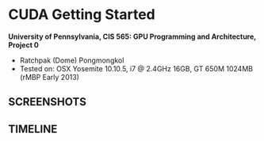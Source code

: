 CUDA Getting Started
====================

**University of Pennsylvania, CIS 565: GPU Programming and Architecture, Project 0**

* Ratchpak (Dome) Pongmongkol
* Tested on: OSX Yosemite 10.10.5, i7 @ 2.4GHz 16GB, GT 650M 1024MB (rMBP Early 2013)

## SCREENSHOTS

## TIMELINE
